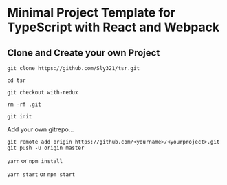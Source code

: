 # Minimal Project Template for TypeScript with React and Webpack

## Clone and Create your own Project

`git clone https://github.com/Sly321/tsr.git`

`cd tsr`

`git checkout with-redux`

`rm -rf .git`

`git init`

Add your own gitrepo...

```
git remote add origin https://github.com/<yourname>/<yourproject>.git
git push -u origin master
```

`yarn` or `npm install`

`yarn start` or `npm start`
